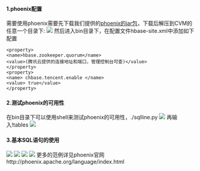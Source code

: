 ﻿#### 1.phoenix配置
需要使用phoenix需要先下载我们提供的[phoenix的jar包]()，下载后解压到CVM的任意一个目录下:
![](https://mc.qcloudimg.com/static/img/4b4c9ca995e86e9b4ea41274d10be5e5/h1.png)
然后进入bin目录下，在配置文件hbase-site.xml中添加如下配置

```
<property>
<name>hbase.zookeeper.quorum</name>
<value>(腾讯云提供的连接地址和端口，管理控制台可查)</value>
</property>
<property>
<name> chbase.tencent.enable </name>
<value> true</value>
</property>
```

#### 2.测试phoenix的可用性
在bin目录下可以使用shell来测试phoenix的可用性，./sqlline.py 
![](https://mc.qcloudimg.com/static/img/c118152d54de3501f7d7de8c4b7e9c61/h2.png)
再输入!tables
![](https://mc.qcloudimg.com/static/img/5a1bbf8a14df481d9ed96c44d514d43c/h3.png)

#### 3.基本SQL语句的使用
![](https://mc.qcloudimg.com/static/img/b6b0004ade79b5d8d7a2f81a2cb31731/h4.png)
![](https://mc.qcloudimg.com/static/img/d35fd982bbbf1be6ee58fb524ecaf8a1/h5.png)
![](https://mc.qcloudimg.com/static/img/875b3745a8e21a8e75dc3dcf9993112b/h6.png)
![](https://mc.qcloudimg.com/static/img/e7250978669c40dce1d55fdb83f6b9f5/h7.png)
更多的范例详见phoenix官网http://phoenix.apache.org/language/index.html